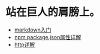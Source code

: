 # 站在巨人的肩膀上。
 * [markdown入门](http://xianbai.me/learn-md/article/about/helloworld.html)
 * [npm package.json属性详解](https://www.cnblogs.com/tzyy/p/5193811.html#_h1_13)
 * [http详解](https://github.com/woai30231/http)
